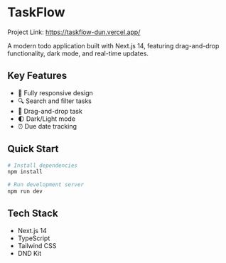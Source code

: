 # TaskFlow

Project Link: https://taskflow-dun.vercel.app/

A modern todo application built with Next.js 14, featuring drag-and-drop functionality, dark mode, and real-time updates.

## Key Features

- 📱 Fully responsive design
- 🔍 Search and filter tasks
- 🎯 Drag-and-drop task
- 🌓 Dark/Light mode
- ⏰ Due date tracking

## Quick Start

```bash
# Install dependencies
npm install

# Run development server
npm run dev
```

## Tech Stack

- Next.js 14
- TypeScript
- Tailwind CSS
- DND Kit
